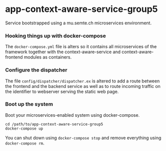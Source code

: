 # app-context-aware-service-group5

Service bootstrapped using a mu.semte.ch microservices environment.

### Hooking things up with docker-compose

The `docker-compose.yml` file is alters so it contains all microservices of the framework together with
the context-aware-service and context-aware-frontend modules as containers.

### Configure the dispatcher

The file `config/dispatcher/dispatcher.ex` is altered to add a route between the frontend and the backend service as well 
as to route incoming traffic on the identifier to webserver serving the static web page.

### Boot up the system

Boot your microservices-enabled system using docker-compose.

    cd /path/to/app-context-aware-service-group5
    docker-compose up

You can shut down using `docker-compose stop` and remove everything using `docker-compose rm`.
